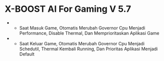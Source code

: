 # X-BOOST AI For Gaming V 5.7


* - Saat Masuk Game, Otomatis Merubah Governor Cpu Menjadi Performance, Disable Thermal, Dan Memprioritaskan Aplikasi Game 

* - Saat Keluar Game, Otomatis Merubah Governor Cpu Menjadi Schedutil, Thermal Kembali Running, Dan Prioritas Aplikasi Menjadi Default


